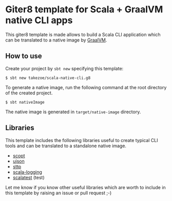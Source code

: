 Giter8 template for Scala + GraalVM native CLI apps
========

This giter8 template is made allows to build a Scala CLI application which can be translated to a native image by [GraalVM](https://www.graalvm.org/).

How to use
--------

Create your project by `sbt new` specifying this template:

```
$ sbt new takezoe/scala-native-cli.g8
```

To generate a native image, run the following command at the root directory of the created project.

```
$ sbt nativeImage
```

The native image is generated in `target/native-image` directory.

Libraries
--------

This template includes the following libraries useful to create typical CLI tools and can be translated to a standalone native image.

- [scopt](https://github.com/scopt/scopt)
- [ujson](https://github.com/lihaoyi/upickle)
- [sttp](https://github.com/softwaremill/sttp)
- [scala-logging](https://github.com/lightbend/scala-logging)
- [scalatest](https://github.com/scalatest/scalatest) (test)

Let me know if you know other useful libraries which are worth to include in this template by raising an issue or pull request ;-)
